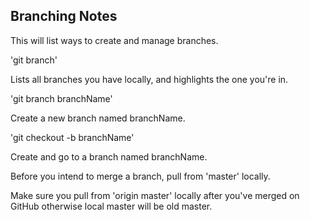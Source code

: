 ## Branching Notes

This will list ways to create and manage branches.

'git branch'

Lists all branches you have locally, and highlights the one you're in.

'git branch branchName'

Create a new branch named branchName.

'git checkout -b branchName'

Create and go to a branch named branchName.

Before you intend to merge a branch, pull from 'master' locally.

Make sure you pull from 'origin master' locally after you've merged on GitHub otherwise local master will be old master.


